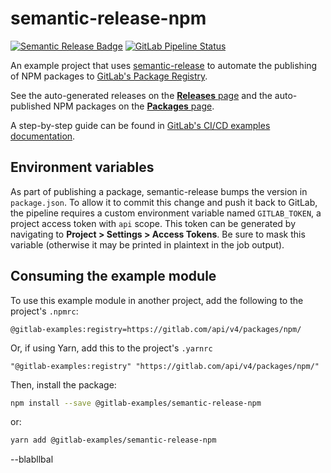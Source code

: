 # semantic-release-npm

[![Semantic Release Badge](https://img.shields.io/badge/%20%20%F0%9F%93%A6%F0%9F%9A%80-semantic--release-e10079.svg)](https://github.com/semantic-release/semantic-release)
[![GitLab Pipeline Status](https://gitlab.com/gitlab-examples/semantic-release-npm/badges/master/pipeline.svg)](https://gitlab.com/gitlab-examples/semantic-release-npm/-/pipelines/latest)

An example project that uses [semantic-release](https://github.com/semantic-release/semantic-release) to automate the publishing of NPM packages to [GitLab's Package Registry](https://docs.gitlab.com/ee/user/packages/npm_registry/index.html).

See the auto-generated releases on the [**Releases** page](https://gitlab.com/gitlab-examples/semantic-release-npm/-/releases) and the auto-published NPM packages on the [**Packages** page](https://gitlab.com/gitlab-examples/semantic-release-npm/-/packages).

A step-by-step guide can be found in [GitLab's CI/CD examples documentation](https://docs.gitlab.com/ee/ci/examples/semantic-release.html).

## Environment variables

As part of publishing a package, semantic-release bumps the version in `package.json`. To allow it to commit this change and push it back to GitLab, the pipeline requires a custom environment variable named `GITLAB_TOKEN`, a project access token with `api` scope. This token can be generated by navigating to **Project > Settings > Access Tokens**. Be sure to mask this variable (otherwise it may be printed in plaintext in the job output).

## Consuming the example module

To use this example module in another project, add the following to the project's `.npmrc`:

```
@gitlab-examples:registry=https://gitlab.com/api/v4/packages/npm/
```

Or, if using Yarn, add this to the project's `.yarnrc`

```
"@gitlab-examples:registry" "https://gitlab.com/api/v4/packages/npm/"
```

Then, install the package:

```bash
npm install --save @gitlab-examples/semantic-release-npm
```

or:

```bash
yarn add @gitlab-examples/semantic-release-npm
```
--blabllbal